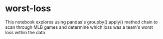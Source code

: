 # worst-loss
This notebook explores using pandas's groupby().apply() method chain to scan through MLB games and determine which loss was a team's worst loss within the data
